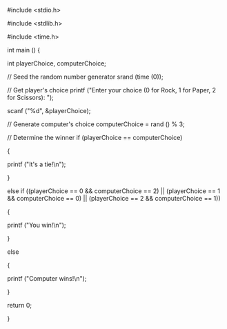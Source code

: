 #include <stdio.h>

#include <stdlib.h>

#include <time.h>


 int 
main () 
{
  
 
int playerChoice, computerChoice;
  
 
   // Seed the random number generator
    srand (time (0));
  
 
 
  // Get player's choice
    printf ("Enter your choice (0 for Rock, 1 for Paper, 2 for Scissors): ");
  
 
scanf ("%d", &playerChoice);
  
 
 
  // Generate computer's choice
    computerChoice = rand () % 3;
  
 
 
  // Determine the winner
    if (playerChoice == computerChoice)
    
   {
      
 
printf ("It's a tie!\n");
    
 
}
  
  else if ((playerChoice == 0 && computerChoice == 2) || 
	   (playerChoice == 1 && computerChoice == 0) || 
	   (playerChoice == 2 && computerChoice == 1))
    
   {
      
 
printf ("You win!\n");
    
 
}
  
  else
    
   {
      
 
printf ("Computer wins!\n");
    
 
}
  
 
 
return 0;

 
}


 
 
